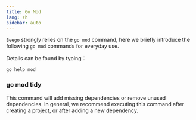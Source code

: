 ```yaml
---
title: Go Mod
lang: zh
sidebar: auto
---
```


`Beego` strongly relies on the `go mod` command, here we briefly introduce the following `go mod` commands for everyday use.

Details can be found by typing：

```shell
go help mod
```

### go mod tidy

This command will add missing dependencies or remove unused dependencies. In general, we recommend executing this command after creating a project, or after adding a new dependency.
